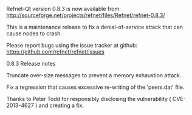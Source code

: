 Refnet-Qt version 0.8.3 is now available from:
  http://sourceforge.net/projects/refnet/files/Refnet/refnet-0.8.3/

This is a maintenance release to fix a denial-of-service attack that
can cause nodes to crash.

Please report bugs using the issue tracker at github:
  https://github.com/refnet/refnet/issues

0.8.3 Release notes

Truncate over-size messages to prevent a memory exhaustion attack.

Fix a regression that causes excessive re-writing of the 'peers.dat' file.


Thanks to Peter Todd for responsibly disclosing the vulnerability
( CVE-2013-4627 ) and creating a fix.

